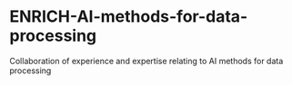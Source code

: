 # ENRICH-AI-methods-for-data-processing
Collaboration of experience and expertise relating to AI methods for data processing
